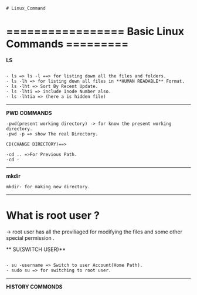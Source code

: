                                                                              # Linux_Command

=================
 Basic Linux Commands =========
========================

   **LS**

   ```

- ls => ls -l ==> for listing down all the files and folders.
- ls -lh => for listing down all files in **HUMAN READABLE** Format.
- ls -lht => Sort By Recent Update.
- ls -lhti => include Inode Number also.
- ls -lhtia => (here a is hidden file)

```
<hr>

**PWD COMMANDS**

```
-pwd(present working directory) -> for know the present working directory.
-pwd -p => show The real Directory.

CD(CHANGE DIRECTORY)==>

-cd .. =>For Previous Path.
-cd -

```
<hr>

**mkdir**

```
mkdir- for making new directory.

```

<hr>

# What is root user ?

-> root user has all the previliaged for modifying the files and some other special permission . 

 ** SU(SWITCH USER)**

 ```

- su -username => Switch to user Account(Home Path).
- sudo su => for switching to root user.

```
<hr>

**HISTORY COMMONDS**





